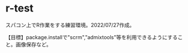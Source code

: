 # r-test

スパコン上でR作業をする練習環境。2022/07/27作成。

【目標】package.installで"scrm","admixtools"等を利用できるようにすること。画像保存など。
